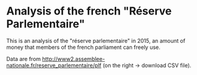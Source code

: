 # Analysis of the french "Réserve Parlementaire"

This is an analysis of the "réserve parlementaire" in 2015, an amount of money that members of the french parliament can freely use.

Data are from http://www2.assemblee-nationale.fr/reserve_parlementaire/plf (on the right → download CSV file).
